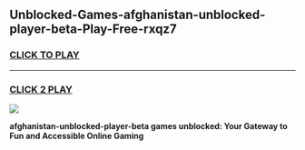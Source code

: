 
## Unblocked-Games-afghanistan-unblocked-player-beta-Play-Free-rxqz7
<h3>
<a href="https://premium76.site?title=afghanistan-unblocked-player-beta&ref=18A1">CLICK TO PLAY</a></h3>
<hr>

<h3>
<a href="https://premium76.site?title=afghanistan-unblocked-player-beta&ref=18A1">CLICK 2 PLAY</a>
  
</h3>

<a href="https://premium76.site?title=afghanistan-unblocked-player-beta&ref=18A1"><img src="https://clearcache.store/games.png"></a>


**afghanistan-unblocked-player-beta games unblocked: Your Gateway to Fun and Accessible Online Gaming**
